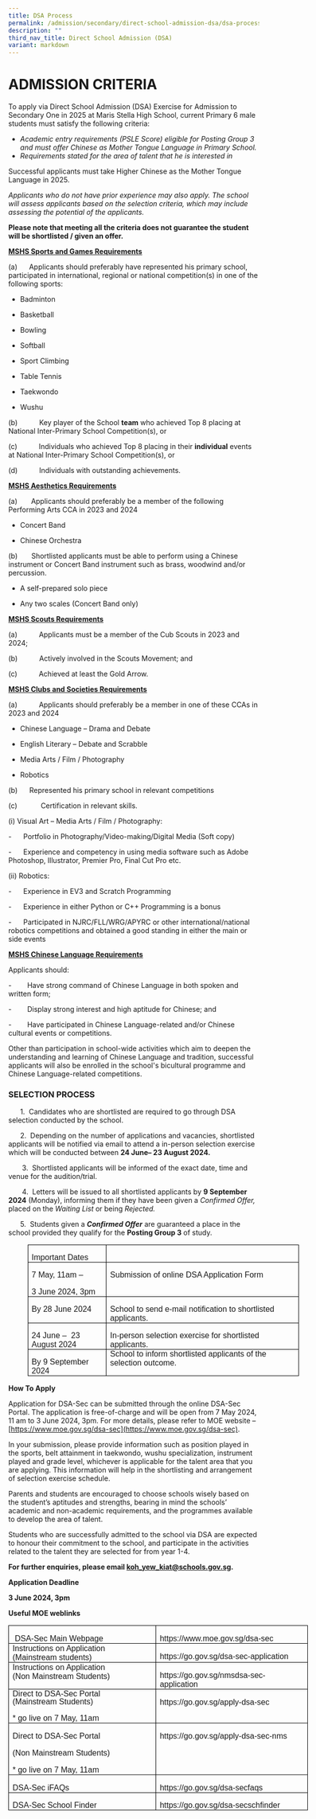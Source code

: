 ```yaml
---
title: DSA Process
permalink: /admission/secondary/direct-school-admission-dsa/dsa-process/
description: ""
third_nav_title: Direct School Admission (DSA)
variant: markdown
---
```

# ADMISSION CRITERIA


  


To apply via Direct School Admission (DSA) Exercise for Admission to Secondary One in&nbsp;2025&nbsp;at Maris Stella High School, current Primary 6 male students must satisfy the following criteria:



*   _Academic_&nbsp;_entry requirements (PSLE Score) eligible for Posting Group 3 and must offer Chinese as Mother Tongue Language in Primary School._
*   _Requirements stated for the area of talent that he is interested in_

Successful applicants must take Higher Chinese as the Mother Tongue Language in 2025. 

*Applicants who do not have prior experience may also apply. The school will assess applicants based on the selection criteria, which may include assessing the potential of the applicants.*


<b>Please note that meeting all the criteria does not guarantee the student will be shortlisted / given an offer.</b>

<b><u>MSHS Sports and Games Requirements</u></b>

(a)&nbsp; &nbsp; &nbsp;&nbsp;Applicants should preferably have represented his primary school, participated in international, regional or national competition(s) in one of the following sports:

* Badminton

* Basketball

* Bowling  

* Softball

* Sport Climbing

* Table Tennis

* Taekwondo

* Wushu  

(b)&nbsp;&nbsp;&nbsp;&nbsp;&nbsp;&nbsp;&nbsp;&nbsp;&nbsp;&nbsp;&nbsp;Key player of the School&nbsp;<b>team</b>&nbsp;who achieved Top 8 placing at National Inter-Primary School Competition(s), or

(c)&nbsp;&nbsp;&nbsp;&nbsp;&nbsp;&nbsp;&nbsp;&nbsp;&nbsp;&nbsp;&nbsp;Individuals who achieved Top 8 placing in their&nbsp;<b>individual</b>&nbsp;events at National Inter-Primary School Competition(s), or

(d)&nbsp;&nbsp;&nbsp;&nbsp;&nbsp;&nbsp;&nbsp;&nbsp;&nbsp;&nbsp;&nbsp;Individuals with outstanding achievements.

<b><u>MSHS Aesthetics Requirements</u></b>

(a) &nbsp;&nbsp;&nbsp;&nbsp;&nbsp; Applicants should preferably be a member of the following Performing Arts CCA in 2023 and 2024

* Concert Band

* Chinese Orchestra

(b) &nbsp;&nbsp;&nbsp;&nbsp;&nbsp; Shortlisted applicants must be able to perform using a Chinese instrument or Concert Band instrument such as brass, woodwind and/or percussion.&nbsp;

* A self-prepared solo piece

* Any two scales (Concert Band only)



<b><u>MSHS Scouts Requirements</u></b>

(a)&nbsp;&nbsp;&nbsp;&nbsp;&nbsp;&nbsp;&nbsp;&nbsp;&nbsp;&nbsp;&nbsp;Applicants must be a member of the Cub Scouts in 2023 and 2024;

(b)&nbsp;&nbsp;&nbsp;&nbsp;&nbsp;&nbsp;&nbsp;&nbsp;&nbsp;&nbsp;&nbsp;Actively involved in the Scouts Movement; and

(c)&nbsp;&nbsp;&nbsp;&nbsp;&nbsp;&nbsp;&nbsp;&nbsp;&nbsp;&nbsp;&nbsp;Achieved at least the Gold Arrow.

  

<b><u>MSHS Clubs and Societies Requirements</u></b>

(a)&nbsp;&nbsp;&nbsp;&nbsp;&nbsp;&nbsp;&nbsp;&nbsp;&nbsp;&nbsp;&nbsp;Applicants should preferably be a member in one of these CCAs in 2023 and 2024

* Chinese Language – Drama and Debate

* English Literary – Debate and Scrabble

* Media Arts / Film / Photography

* Robotics

(b)&nbsp; &nbsp; &nbsp;&nbsp;Represented his primary school in relevant competitions

(c)&nbsp;&nbsp;&nbsp;&nbsp;&nbsp;&nbsp;&nbsp;&nbsp;&nbsp;&nbsp;&nbsp;&nbsp;Certification in relevant skills.

(i) Visual Art – Media Arts / Film / Photography:

\-&nbsp;&nbsp;&nbsp;&nbsp;&nbsp;&nbsp;Portfolio in Photography/Video-making/Digital Media (Soft copy)

\-&nbsp;&nbsp;&nbsp;&nbsp;&nbsp;&nbsp;Experience and competency in using media software such as Adobe Photoshop, Illustrator, Premier Pro, Final Cut Pro etc.

(ii) Robotics:

\-&nbsp;&nbsp;&nbsp;&nbsp;&nbsp;&nbsp;Experience in EV3 and Scratch Programming&nbsp;




\-&nbsp;&nbsp;&nbsp;&nbsp;&nbsp;&nbsp;Experience in either Python or C++ Programming is a bonus&nbsp;



\-&nbsp;&nbsp;&nbsp;&nbsp;&nbsp;&nbsp;Participated in NJRC/FLL/WRG/APYRC or other international/national robotics competitions and obtained a good standing in either the main or side events

<b><u>MSHS Chinese Language Requirements</u></b>

Applicants should:

\-&nbsp;&nbsp;&nbsp;&nbsp;&nbsp;&nbsp;&nbsp;&nbsp;Have strong command of Chinese Language in both spoken and written form;

\-&nbsp;&nbsp;&nbsp;&nbsp;&nbsp;&nbsp;&nbsp;&nbsp;Display strong interest and high aptitude for Chinese; and

\-&nbsp;&nbsp;&nbsp;&nbsp;&nbsp;&nbsp;&nbsp;&nbsp;Have participated in Chinese Language-related and/or Chinese cultural events or competitions.

Other than participation in school-wide activities which aim to deepen the understanding and learning of Chinese Language and tradition, successful applicants will also be enrolled in the school's bicultural&nbsp;programme and Chinese Language-related competitions.

  

### SELECTION PROCESS 


&nbsp;&nbsp;&nbsp;&nbsp;&nbsp; 1.&nbsp; Candidates who are shortlisted are required to go through DSA selection conducted by the school.

&nbsp;&nbsp;&nbsp;&nbsp;&nbsp; 2.&nbsp; Depending on the number of applications and vacancies, shortlisted applicants will be notified via email to attend a in-person selection exercise which will be conducted between **24 June– 23 August 2024.**

&nbsp;&nbsp;&nbsp;&nbsp;&nbsp;&nbsp;&nbsp;3.&nbsp; Shortlisted applicants will be informed of the exact date, time and venue for the audition/trial.

&nbsp;&nbsp;&nbsp;&nbsp;&nbsp;&nbsp; 4.&nbsp; Letters will be issued to all shortlisted applicants by **9 September 2024** (Monday), informing them if they have been given a _Confirmed Offer,_ placed on the _Waiting List_ or being _Rejected._

&nbsp;&nbsp;&nbsp;&nbsp;&nbsp; 5.&nbsp; Students given a **_Confirmed Offer_** are guaranteed a place in the school provided they qualify for the **Posting Group 3** of study.

<table class="MsoNormalTable" border="1" cellspacing="0" cellpadding="0" width="545" style="width:408.75pt;margin-left:29.0pt;border-collapse:collapse;border:none;
 mso-border-alt:solid windowtext .5pt;mso-yfti-tbllook:1184;mso-padding-alt:
 0mm 5.4pt 0mm 5.4pt;mso-border-insideh:.5pt solid windowtext;mso-border-insidev:
 .5pt solid windowtext"><tbody><tr style="mso-yfti-irow:0;mso-yfti-firstrow:yes"><td width="148" valign="top" style="width:111.1pt;border:solid windowtext 1.0pt;
  mso-border-alt:solid windowtext .5pt;padding:0mm 5.4pt 0mm 5.4pt"><p class="MsoNormal" style="margin-bottom:0mm;mso-pagination:none;tab-stops:
  11.0pt 36.0pt;mso-layout-grid-align:none;text-autospace:none"><span style="mso-bidi-font-size:16.0pt;font-family:&quot;Arial&quot;,sans-serif">Important Dates</span></p></td><td width="397" valign="top" style="width:297.65pt;border:solid windowtext 1.0pt;
  border-left:none;mso-border-left-alt:solid windowtext .5pt;mso-border-alt:
  solid windowtext .5pt;padding:0mm 5.4pt 0mm 5.4pt"><p class="MsoNormal" style="margin-bottom:0mm;mso-pagination:none;tab-stops:
  11.0pt 36.0pt;mso-layout-grid-align:none;text-autospace:none"><span style="mso-bidi-font-size:16.0pt;font-family:&quot;Arial&quot;,sans-serif">&nbsp;</span></p></td></tr><tr style="mso-yfti-irow:1"><td width="148" valign="top" style="width:111.1pt;border:solid windowtext 1.0pt;
  border-top:none;mso-border-top-alt:solid windowtext .5pt;mso-border-alt:solid windowtext .5pt;
  padding:0mm 5.4pt 0mm 5.4pt"><p class="MsoNormal" style="margin-bottom:0mm;mso-pagination:none;tab-stops:
  11.0pt 36.0pt;mso-layout-grid-align:none;text-autospace:none"><span style="mso-bidi-font-size:16.0pt;font-family:&quot;Arial&quot;,sans-serif">7 May, 11am –</span></p><p class="MsoNormal" style="margin-bottom:0mm;mso-pagination:none;tab-stops:
  11.0pt 36.0pt;mso-layout-grid-align:none;text-autospace:none"><span style="mso-bidi-font-size:16.0pt;font-family:&quot;Arial&quot;,sans-serif">3 </span><span style="mso-bidi-font-size:16.0pt;
  font-family:&quot;Arial&quot;,sans-serif">June 2024, 3pm</span></p></td><td width="397" valign="top" style="width:297.65pt;border-top:none;border-left:
  none;border-bottom:solid windowtext 1.0pt;border-right:solid windowtext 1.0pt;
  mso-border-top-alt:solid windowtext .5pt;mso-border-left-alt:solid windowtext .5pt;
  mso-border-alt:solid windowtext .5pt;padding:0mm 5.4pt 0mm 5.4pt"><p class="MsoNormal" style="margin-bottom:0mm;mso-pagination:none;tab-stops:
  11.0pt 36.0pt;mso-layout-grid-align:none;text-autospace:none"><span style="mso-bidi-font-size:16.0pt;font-family:&quot;Arial&quot;,sans-serif">Submission of online DSA Application Form</span></p></td></tr><tr style="mso-yfti-irow:2;height:28.65pt"><td width="148" valign="top" style="width:111.1pt;border:solid windowtext 1.0pt;
  border-top:none;mso-border-top-alt:solid windowtext .5pt;mso-border-alt:solid windowtext .5pt;
  padding:0mm 5.4pt 0mm 5.4pt;height:28.65pt"><p class="MsoNormal" style="margin-bottom:0mm;mso-pagination:none;tab-stops:
  11.0pt 36.0pt;mso-layout-grid-align:none;text-autospace:none"><span style="mso-bidi-font-size:16.0pt;font-family:&quot;Arial&quot;,sans-serif">By 28 June 2024</span></p></td><td width="397" valign="top" style="width:297.65pt;border-top:none;border-left:
  none;border-bottom:solid windowtext 1.0pt;border-right:solid windowtext 1.0pt;
  mso-border-top-alt:solid windowtext .5pt;mso-border-left-alt:solid windowtext .5pt;
  mso-border-alt:solid windowtext .5pt;padding:0mm 5.4pt 0mm 5.4pt;height:28.65pt"><p class="MsoNormal" style="margin-bottom:0mm;mso-pagination:none;tab-stops:
  11.0pt 36.0pt;mso-layout-grid-align:none;text-autospace:none"><span style="mso-bidi-font-size:16.0pt;font-family:&quot;Arial&quot;,sans-serif">School to send e-mail notification to shortlisted </span><span style="font-family:&quot;Arial&quot;,sans-serif">applicants</span><span style="mso-bidi-font-size:16.0pt;font-family:&quot;Arial&quot;,sans-serif">.</span></p></td></tr><tr style="mso-yfti-irow:3"><td width="148" valign="top" style="width:111.1pt;border:solid windowtext 1.0pt;
  border-top:none;mso-border-top-alt:solid windowtext .5pt;mso-border-alt:solid windowtext .5pt;
  padding:0mm 5.4pt 0mm 5.4pt"><p class="MsoNormal" style="margin-bottom:0mm;mso-pagination:none;tab-stops:
  11.0pt 36.0pt;mso-layout-grid-align:none;text-autospace:none"><span style="mso-bidi-font-size:16.0pt;font-family:&quot;Arial&quot;,sans-serif">24 June – <span style="mso-spacerun:yes">&nbsp;</span>23 August 2024</span><span style="mso-bidi-font-size:
  16.0pt;font-family:&quot;Arial&quot;,sans-serif"></span></p></td><td width="397" valign="top" style="width:297.65pt;border-top:none;border-left:
  none;border-bottom:solid windowtext 1.0pt;border-right:solid windowtext 1.0pt;
  mso-border-top-alt:solid windowtext .5pt;mso-border-left-alt:solid windowtext .5pt;
  mso-border-alt:solid windowtext .5pt;padding:0mm 5.4pt 0mm 5.4pt"><p class="MsoNormal" style="margin-bottom:0mm;mso-pagination:none;tab-stops:
  11.0pt 36.0pt;mso-layout-grid-align:none;text-autospace:none"><span style="mso-bidi-font-size:16.0pt;font-family:&quot;Arial&quot;,sans-serif">In-person selection exercise for shortlisted </span><span style="font-family:&quot;Arial&quot;,sans-serif">applicants</span><span style="mso-bidi-font-size:16.0pt;font-family:&quot;Arial&quot;,sans-serif">.</span><span style="mso-bidi-font-size:16.0pt;
  font-family:&quot;Arial&quot;,sans-serif"></span></p></td></tr><tr style="mso-yfti-irow:4;mso-yfti-lastrow:yes"><td width="148" valign="top" style="width:111.1pt;border:solid windowtext 1.0pt;
  border-top:none;mso-border-top-alt:solid windowtext .5pt;mso-border-alt:solid windowtext .5pt;
  padding:0mm 5.4pt 0mm 5.4pt"><p class="MsoNormal" style="margin-bottom:0mm;mso-pagination:none;tab-stops:
  11.0pt 36.0pt;mso-layout-grid-align:none;text-autospace:none"><span style="mso-bidi-font-size:16.0pt;font-family:&quot;Arial&quot;,sans-serif">By 9 September 2024</span><span style="mso-bidi-font-size:16.0pt;font-family:&quot;Arial&quot;,sans-serif"></span></p></td><td width="397" valign="top" style="width:297.65pt;border-top:none;border-left:
  none;border-bottom:solid windowtext 1.0pt;border-right:solid windowtext 1.0pt;
  mso-border-top-alt:solid windowtext .5pt;mso-border-left-alt:solid windowtext .5pt;
  mso-border-alt:solid windowtext .5pt;padding:0mm 5.4pt 0mm 5.4pt"><p class="MsoNormal" style="margin-top:0mm;margin-right:-7.45pt;margin-bottom:
  0mm;margin-left:0mm;mso-pagination:none;tab-stops:11.0pt 36.0pt;mso-layout-grid-align:
  none;text-autospace:none"><span style="mso-bidi-font-size:16.0pt;font-family:
  &quot;Arial&quot;,sans-serif">School to inform shortlisted </span><span style="font-family:&quot;Arial&quot;,sans-serif">applicants</span><span style="mso-bidi-font-size:16.0pt;font-family:&quot;Arial&quot;,sans-serif"> of the selection outcome.</span></p></td></tr></tbody></table>

**How To Apply**

Application for DSA-Sec can be submitted through the online DSA-Sec Portal. The application is free-of-charge and will be open from 7 May 2024, 11 am to 3 June 2024, 3pm. For more details, please refer to MOE website – [https://www.moe.gov.sg/dsa-sec](https://www.moe.gov.sg/dsa-sec).

In your submission, please provide information such as position played in the sports, belt attainment in taekwondo, wushu specialization, instrument played and grade level, whichever is applicable for the talent area that you are applying. This information will help in the shortlisting and arrangement of selection exercise schedule.

Parents and students are encouraged to choose schools wisely based on the student’s aptitudes and strengths, bearing in mind the schools’ academic and non-academic requirements, and the programmes available to develop the area of talent.

Students who are successfully admitted to the school via DSA are expected to honour their commitment to the school, and participate in the activities related to the talent they are selected for from year 1-4.

**For further enquiries, please email koh_yew_kiat@schools.gov.sg.**

**Application Deadline**

**3 June 2024, 3pm**

**Useful MOE weblinks**

<table class="MsoNormalTable" border="0" cellspacing="0" cellpadding="0" width="601" style="width:450.9pt;margin-left:.25pt;border-collapse:collapse;mso-yfti-tbllook:
 1184;mso-padding-alt:.65pt 5.75pt 0mm 5.4pt"><tbody><tr style="mso-yfti-irow:0;mso-yfti-firstrow:yes;height:16.05pt"><td width="300" valign="top" style="width:225.35pt;border:solid black 1.0pt;
  mso-border-alt:solid black .5pt;padding:.65pt 5.75pt 0mm 5.4pt;height:16.05pt"><p class="MsoNormal" style="margin-bottom:0mm"><span style="mso-bidi-font-size:
  11.0pt;font-family:&quot;Arial&quot;,sans-serif;mso-fareast-font-family:Arial"><span style="mso-spacerun:yes">&nbsp;</span>DSA-Sec Main Webpage</span><span style="font-size:11.0pt;font-family:&quot;Calibri&quot;,sans-serif;mso-fareast-font-family:
  DengXian;mso-bidi-font-family:Latha"></span></p></td><td width="301" valign="top" style="width:225.55pt;border:solid black 1.0pt;
  border-left:none;mso-border-left-alt:solid black .5pt;mso-border-alt:solid black .5pt;
  padding:.65pt 5.75pt 0mm 5.4pt;height:16.05pt"><p class="MsoNormal" style="margin-bottom:0mm"><span style="mso-bidi-font-size:
  11.0pt;font-family:&quot;Arial&quot;,sans-serif;mso-fareast-font-family:Arial">https://www.moe.gov.sg/dsa-sec</span><span style="font-size:11.0pt;font-family:&quot;Calibri&quot;,sans-serif;
  mso-fareast-font-family:DengXian;mso-bidi-font-family:Latha"></span></p></td></tr><tr style="mso-yfti-irow:1;height:28.2pt"><td width="300" valign="top" style="width:225.35pt;border:solid black 1.0pt;
  border-top:none;mso-border-top-alt:solid black .5pt;mso-border-alt:solid black .5pt;
  padding:.65pt 5.75pt 0mm 5.4pt;height:28.2pt"><p class="MsoNormal" style="margin-top:0mm;margin-right:.75pt;margin-bottom:
  0mm;margin-left:0mm"><span style="mso-bidi-font-size:11.0pt;font-family:&quot;Arial&quot;,sans-serif;
  mso-fareast-font-family:Arial">Instructions on Application<span style="mso-spacerun:yes">&nbsp; </span>(Mainstream students)</span><span style="font-size:11.0pt;font-family:&quot;Calibri&quot;,sans-serif;mso-fareast-font-family:
  DengXian;mso-bidi-font-family:Latha"></span></p></td><td width="301" valign="top" style="width:225.55pt;border-top:none;border-left:
  none;border-bottom:solid black 1.0pt;border-right:solid black 1.0pt;
  mso-border-top-alt:solid black .5pt;mso-border-left-alt:solid black .5pt;
  mso-border-alt:solid black .5pt;padding:.65pt 5.75pt 0mm 5.4pt;height:28.2pt"><p class="MsoNormal" style="margin-bottom:0mm"><span style="mso-bidi-font-size:
  11.0pt;font-family:&quot;Arial&quot;,sans-serif;mso-fareast-font-family:Arial">https://go.gov.sg/dsa-sec-application</span><span style="font-size:11.0pt;font-family:&quot;Calibri&quot;,sans-serif;
  mso-fareast-font-family:DengXian;mso-bidi-font-family:Latha"></span></p></td></tr><tr style="mso-yfti-irow:2;height:30.9pt"><td width="300" valign="top" style="width:225.35pt;border:solid black 1.0pt;
  border-top:none;mso-border-top-alt:solid black .5pt;mso-border-alt:solid black .5pt;
  padding:.65pt 5.75pt 0mm 5.4pt;height:30.9pt"><p class="MsoNormal" style="margin-top:0mm;margin-right:41.5pt;margin-bottom:
  0mm;margin-left:0mm"><span style="mso-bidi-font-size:11.0pt;font-family:&quot;Arial&quot;,sans-serif;
  mso-fareast-font-family:Arial">Instructions on Application<span style="mso-spacerun:yes">&nbsp; </span>(Non Mainstream Students)</span><span style="font-size:11.0pt;font-family:&quot;Calibri&quot;,sans-serif;mso-fareast-font-family:
  DengXian;mso-bidi-font-family:Latha"></span></p></td><td width="301" valign="top" style="width:225.55pt;border-top:none;border-left:
  none;border-bottom:solid black 1.0pt;border-right:solid black 1.0pt;
  mso-border-top-alt:solid black .5pt;mso-border-left-alt:solid black .5pt;
  mso-border-alt:solid black .5pt;padding:.65pt 5.75pt 0mm 5.4pt;height:30.9pt"><p class="MsoNormal" style="margin-bottom:0mm"><span style="mso-bidi-font-size:
  11.0pt;font-family:&quot;Arial&quot;,sans-serif;mso-fareast-font-family:Arial">https://go.gov.sg/nmsdsa-sec-application</span><span style="font-size:11.0pt;font-family:&quot;Calibri&quot;,sans-serif;
  mso-fareast-font-family:DengXian;mso-bidi-font-family:Latha"></span></p></td></tr><tr style="mso-yfti-irow:3;height:43.05pt"><td width="300" valign="top" style="width:225.35pt;border:solid black 1.0pt;
  border-top:none;mso-border-top-alt:solid black .5pt;mso-border-alt:solid black .5pt;
  padding:.65pt 5.75pt 0mm 5.4pt;height:43.05pt"><p class="MsoNormal" style="margin-top:0mm;margin-right:12.0pt;margin-bottom:
  0mm;margin-left:0mm;line-height:100%"><span style="mso-bidi-font-size:11.0pt;
  line-height:100%;font-family:&quot;Arial&quot;,sans-serif;mso-fareast-font-family:Arial">Direct to DSA-Sec Portal (Mainstream Students)</span><span style="font-size:11.0pt;
  line-height:100%;font-family:&quot;Calibri&quot;,sans-serif;mso-fareast-font-family:
  DengXian;mso-bidi-font-family:Latha"></span></p><p class="MsoNormal" style="margin-bottom:0mm"><span style="mso-bidi-font-size:
  11.0pt;font-family:&quot;Arial&quot;,sans-serif;mso-fareast-font-family:Arial">* go live on 7 May, 11am</span><span style="font-size:11.0pt;font-family:&quot;Calibri&quot;,sans-serif;
  mso-fareast-font-family:DengXian;mso-bidi-font-family:Latha"></span></p></td><td width="301" valign="top" style="width:225.55pt;border-top:none;border-left:
  none;border-bottom:solid black 1.0pt;border-right:solid black 1.0pt;
  mso-border-top-alt:solid black .5pt;mso-border-left-alt:solid black .5pt;
  mso-border-alt:solid black .5pt;padding:.65pt 5.75pt 0mm 5.4pt;height:43.05pt"><p class="MsoNormal" style="margin-bottom:0mm"><span style="mso-bidi-font-size:
  11.0pt;font-family:&quot;Arial&quot;,sans-serif;mso-fareast-font-family:Arial">https://go.gov.sg/apply-dsa-sec</span><span style="font-size:11.0pt;font-family:&quot;Calibri&quot;,sans-serif;
  mso-fareast-font-family:DengXian;mso-bidi-font-family:Latha"></span></p></td></tr><tr style="mso-yfti-irow:4;height:46.2pt"><td width="300" valign="top" style="width:225.35pt;border:solid black 1.0pt;
  border-top:none;mso-border-top-alt:solid black .5pt;mso-border-alt:solid black .5pt;
  padding:.65pt 5.75pt 0mm 5.4pt;height:46.2pt"><p class="MsoNormal" style="margin-bottom:0mm"><span style="mso-bidi-font-size:
  11.0pt;font-family:&quot;Arial&quot;,sans-serif;mso-fareast-font-family:Arial">Direct to DSA-Sec Portal<span style="mso-spacerun:yes">&nbsp;</span></span><span style="font-size:11.0pt;font-family:&quot;Calibri&quot;,sans-serif;mso-fareast-font-family:
  DengXian;mso-bidi-font-family:Latha"></span></p><p class="MsoNormal" style="margin-bottom:0mm"><span style="mso-bidi-font-size:
  11.0pt;font-family:&quot;Arial&quot;,sans-serif;mso-fareast-font-family:Arial">(Non Mainstream Students)</span><span style="font-size:11.0pt;font-family:&quot;Calibri&quot;,sans-serif;
  mso-fareast-font-family:DengXian;mso-bidi-font-family:Latha"></span></p><p class="MsoNormal" style="margin-bottom:0mm"><span style="mso-bidi-font-size:
  11.0pt;font-family:&quot;Arial&quot;,sans-serif;mso-fareast-font-family:Arial">* go live on 7 May, 11am</span><span style="font-size:11.0pt;font-family:&quot;Calibri&quot;,sans-serif;
  mso-fareast-font-family:DengXian;mso-bidi-font-family:Latha"></span></p></td><td width="301" valign="top" style="width:225.55pt;border-top:none;border-left:
  none;border-bottom:solid black 1.0pt;border-right:solid black 1.0pt;
  mso-border-top-alt:solid black .5pt;mso-border-left-alt:solid black .5pt;
  mso-border-alt:solid black .5pt;padding:.65pt 5.75pt 0mm 5.4pt;height:46.2pt"><p class="MsoNormal" style="margin-bottom:0mm"><span style="mso-bidi-font-size:
  11.0pt;font-family:&quot;Arial&quot;,sans-serif;mso-fareast-font-family:Arial">https://go.gov.sg/apply-dsa-sec-nms</span><span style="font-size:11.0pt;font-family:&quot;Calibri&quot;,sans-serif;
  mso-fareast-font-family:DengXian;mso-bidi-font-family:Latha"></span></p></td></tr><tr style="mso-yfti-irow:5;height:17.85pt"><td width="300" valign="top" style="width:225.35pt;border:solid black 1.0pt;
  border-top:none;mso-border-top-alt:solid black .5pt;mso-border-alt:solid black .5pt;
  padding:.65pt 5.75pt 0mm 5.4pt;height:17.85pt"><p class="MsoNormal" style="margin-bottom:0mm"><span style="mso-bidi-font-size:
  11.0pt;font-family:&quot;Arial&quot;,sans-serif;mso-fareast-font-family:Arial">DSA-Sec iFAQs</span><span style="font-size:11.0pt;font-family:&quot;Calibri&quot;,sans-serif;
  mso-fareast-font-family:DengXian;mso-bidi-font-family:Latha"></span></p></td><td width="301" valign="top" style="width:225.55pt;border-top:none;border-left:
  none;border-bottom:solid black 1.0pt;border-right:solid black 1.0pt;
  mso-border-top-alt:solid black .5pt;mso-border-left-alt:solid black .5pt;
  mso-border-alt:solid black .5pt;padding:.65pt 5.75pt 0mm 5.4pt;height:17.85pt"><p class="MsoNormal" style="margin-bottom:0mm"><span style="mso-bidi-font-size:
  11.0pt;font-family:&quot;Arial&quot;,sans-serif;mso-fareast-font-family:Arial">https://go.gov.sg/dsa-secfaqs</span><span style="font-size:11.0pt;font-family:&quot;Calibri&quot;,sans-serif;
  mso-fareast-font-family:DengXian;mso-bidi-font-family:Latha"></span></p></td></tr><tr style="mso-yfti-irow:6;mso-yfti-lastrow:yes;height:20.55pt"><td width="300" valign="top" style="width:225.35pt;border:solid black 1.0pt;
  border-top:none;mso-border-top-alt:solid black .5pt;mso-border-alt:solid black .5pt;
  padding:.65pt 5.75pt 0mm 5.4pt;height:20.55pt"><p class="MsoNormal" style="margin-bottom:0mm"><span style="mso-bidi-font-size:
  11.0pt;font-family:&quot;Arial&quot;,sans-serif;mso-fareast-font-family:Arial">DSA-Sec School Finder</span><span style="font-size:11.0pt;font-family:&quot;Calibri&quot;,sans-serif;
  mso-fareast-font-family:DengXian;mso-bidi-font-family:Latha"></span></p></td><td width="301" valign="top" style="width:225.55pt;border-top:none;border-left:
  none;border-bottom:solid black 1.0pt;border-right:solid black 1.0pt;
  mso-border-top-alt:solid black .5pt;mso-border-left-alt:solid black .5pt;
  mso-border-alt:solid black .5pt;padding:.65pt 5.75pt 0mm 5.4pt;height:20.55pt"><p class="MsoNormal" style="margin-bottom:0mm"><span style="mso-bidi-font-size:
  11.0pt;font-family:&quot;Arial&quot;,sans-serif;mso-fareast-font-family:Arial">https://go.gov.sg/dsa-secschfinder</span><span style="font-size:11.0pt;font-family:&quot;Calibri&quot;,sans-serif;
  mso-fareast-font-family:DengXian;mso-bidi-font-family:Latha"></span></p></td></tr></tbody></table>